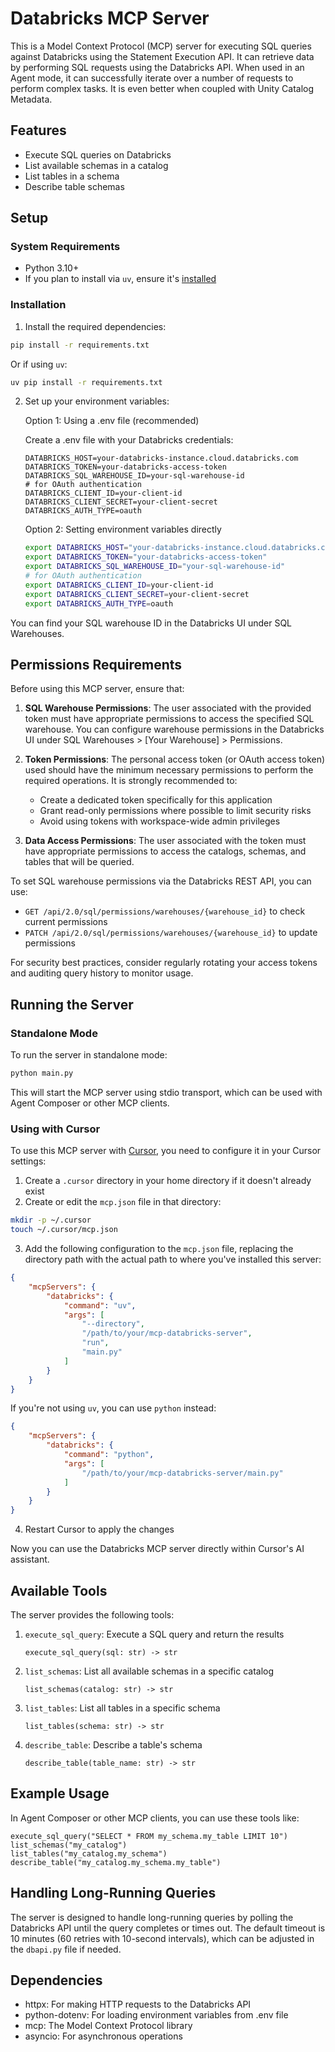 # Databricks MCP Server

This is a Model Context Protocol (MCP) server for executing SQL queries against Databricks using the Statement Execution API.
It can retrieve data by performing SQL requests using the Databricks API.
When used in an Agent mode, it can successfully iterate over a number of requests to perform complex tasks.
It is even better when coupled with Unity Catalog Metadata.

## Features

- Execute SQL queries on Databricks
- List available schemas in a catalog
- List tables in a schema
- Describe table schemas

## Setup

### System Requirements

- Python 3.10+
- If you plan to install via `uv`, ensure it's [installed](https://docs.astral.sh/uv/getting-started/installation/#__tabbed_1_1)

### Installation

1. Install the required dependencies:

```bash
pip install -r requirements.txt
```

Or if using `uv`:

```bash
uv pip install -r requirements.txt
```

2. Set up your environment variables:

   Option 1: Using a .env file (recommended)
   
   Create a .env file with your Databricks credentials:
   
   ```
   DATABRICKS_HOST=your-databricks-instance.cloud.databricks.com
   DATABRICKS_TOKEN=your-databricks-access-token
   DATABRICKS_SQL_WAREHOUSE_ID=your-sql-warehouse-id
   # for OAuth authentication
   DATABRICKS_CLIENT_ID=your-client-id
   DATABRICKS_CLIENT_SECRET=your-client-secret
   DATABRICKS_AUTH_TYPE=oauth
   ```

   Option 2: Setting environment variables directly
   
   ```bash
   export DATABRICKS_HOST="your-databricks-instance.cloud.databricks.com"
   export DATABRICKS_TOKEN="your-databricks-access-token"
   export DATABRICKS_SQL_WAREHOUSE_ID="your-sql-warehouse-id"
   # for OAuth authentication
   export DATABRICKS_CLIENT_ID=your-client-id
   export DATABRICKS_CLIENT_SECRET=your-client-secret
   export DATABRICKS_AUTH_TYPE=oauth
   ```

You can find your SQL warehouse ID in the Databricks UI under SQL Warehouses.

## Permissions Requirements

Before using this MCP server, ensure that:

1. **SQL Warehouse Permissions**: The user associated with the provided token must have appropriate permissions to access the specified SQL warehouse. You can configure warehouse permissions in the Databricks UI under SQL Warehouses > [Your Warehouse] > Permissions.

2. **Token Permissions**: The personal access token (or OAuth access token) used should have the minimum necessary permissions to perform the required operations. It is strongly recommended to:
   - Create a dedicated token specifically for this application
   - Grant read-only permissions where possible to limit security risks
   - Avoid using tokens with workspace-wide admin privileges

3. **Data Access Permissions**: The user associated with the token must have appropriate permissions to access the catalogs, schemas, and tables that will be queried.

To set SQL warehouse permissions via the Databricks REST API, you can use:
- `GET /api/2.0/sql/permissions/warehouses/{warehouse_id}` to check current permissions
- `PATCH /api/2.0/sql/permissions/warehouses/{warehouse_id}` to update permissions

For security best practices, consider regularly rotating your access tokens and auditing query history to monitor usage.

## Running the Server

### Standalone Mode

To run the server in standalone mode:

```bash
python main.py
```

This will start the MCP server using stdio transport, which can be used with Agent Composer or other MCP clients.

### Using with Cursor

To use this MCP server with [Cursor](https://cursor.sh/), you need to configure it in your Cursor settings:

1. Create a `.cursor` directory in your home directory if it doesn't already exist
2. Create or edit the `mcp.json` file in that directory:

```bash
mkdir -p ~/.cursor
touch ~/.cursor/mcp.json
```

3. Add the following configuration to the `mcp.json` file, replacing the directory path with the actual path to where you've installed this server:

```json
{
    "mcpServers": {
        "databricks": {
            "command": "uv",
            "args": [
                "--directory",
                "/path/to/your/mcp-databricks-server",
                "run",
                "main.py"
            ]
        }
    }
}
```

If you're not using `uv`, you can use `python` instead:

```json
{
    "mcpServers": {
        "databricks": {
            "command": "python",
            "args": [
                "/path/to/your/mcp-databricks-server/main.py"
            ]
        }
    }
}
```

4. Restart Cursor to apply the changes

Now you can use the Databricks MCP server directly within Cursor's AI assistant.

## Available Tools

The server provides the following tools:

1. `execute_sql_query`: Execute a SQL query and return the results
   ```
   execute_sql_query(sql: str) -> str
   ```

2. `list_schemas`: List all available schemas in a specific catalog
   ```
   list_schemas(catalog: str) -> str
   ```

3. `list_tables`: List all tables in a specific schema
   ```
   list_tables(schema: str) -> str
   ```

4. `describe_table`: Describe a table's schema
   ```
   describe_table(table_name: str) -> str
   ```

## Example Usage

In Agent Composer or other MCP clients, you can use these tools like:

```
execute_sql_query("SELECT * FROM my_schema.my_table LIMIT 10")
list_schemas("my_catalog")
list_tables("my_catalog.my_schema")
describe_table("my_catalog.my_schema.my_table")
```

## Handling Long-Running Queries

The server is designed to handle long-running queries by polling the Databricks API until the query completes or times out. The default timeout is 10 minutes (60 retries with 10-second intervals), which can be adjusted in the `dbapi.py` file if needed.

## Dependencies

- httpx: For making HTTP requests to the Databricks API
- python-dotenv: For loading environment variables from .env file
- mcp: The Model Context Protocol library
- asyncio: For asynchronous operations

